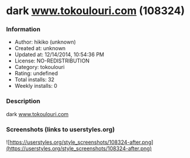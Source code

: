 # dark www.tokoulouri.com (108324)

### Information
- Author: hikiko (unknown)
- Created at: unknown
- Updated at: 12/14/2014, 10:54:36 PM
- License: NO-REDISTRIBUTION
- Category: tokoulouri
- Rating: undefined
- Total installs: 32
- Weekly installs: 0


### Description
dark www.tokoulouri.com


### Screenshots (links to userstyles.org)
![https://userstyles.org/style_screenshots/108324-after.png](https://userstyles.org/style_screenshots/108324-after.png)


